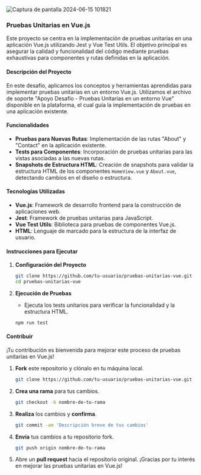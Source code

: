 
![Captura de pantalla 2024-06-15 101821](https://github.com/FranJavacisco/PruebasUnitarias-Jest-EntornoVue/assets/134477809/e63fbcee-f114-44d0-80c1-ef5d65263bcf)

### Pruebas Unitarias en Vue.js

Este proyecto se centra en la implementación de pruebas unitarias en una aplicación Vue.js utilizando Jest y Vue Test Utils. El objetivo principal es asegurar la calidad y funcionalidad del código mediante pruebas exhaustivas para componentes y rutas definidas en la aplicación.

#### Descripción del Proyecto

En este desafío, aplicamos los conceptos y herramientas aprendidas para implementar pruebas unitarias en un entorno Vue.js. Utilizamos el archivo de soporte "Apoyo Desafío - Pruebas Unitarias en un entorno Vue" disponible en la plataforma, el cual guía la implementación de pruebas en una aplicación existente.

#### Funcionalidades

- **Pruebas para Nuevas Rutas**: Implementación de las rutas "About" y "Contact" en la aplicación existente.
- **Tests para Componentes**: Incorporación de pruebas unitarias para las vistas asociadas a las nuevas rutas.
- **Snapshots de Estructura HTML**: Creación de snapshots para validar la estructura HTML de los componentes `HomeView.vue` y `About.vue`, detectando cambios en el diseño o estructura.

#### Tecnologías Utilizadas

- **Vue.js**: Framework de desarrollo frontend para la construcción de aplicaciones web.
- **Jest**: Framework de pruebas unitarias para JavaScript.
- **Vue Test Utils**: Biblioteca para pruebas de componentes Vue.js.
- **HTML**: Lenguaje de marcado para la estructura de la interfaz de usuario.

#### Instrucciones para Ejecutar

1. **Configuración del Proyecto**
   ```bash
   git clone https://github.com/tu-usuario/pruebas-unitarias-vue.git
   cd pruebas-unitarias-vue
   ```

2. **Ejecución de Pruebas**
   - Ejecuta los tests unitarios para verificar la funcionalidad y la estructura HTML.
   ```bash
   npm run test
   ```

#### Contribuir

¡Tu contribución es bienvenida para mejorar este proceso de pruebas unitarias en Vue.js!

1. **Fork** este repositorio y clónalo en tu máquina local.
   ```bash
   git clone https://github.com/tu-usuario/pruebas-unitarias-vue.git
   ```

2. **Crea una rama** para tus cambios.
   ```bash
   git checkout -b nombre-de-tu-rama
   ```

3. **Realiza** los cambios y **confirma**.
   ```bash
   git commit -am 'Descripción breve de tus cambios'
   ```

4. **Envía** tus cambios a tu repositorio fork.
   ```bash
   git push origin nombre-de-tu-rama
   ```

5. Abre un **pull request** hacia el repositorio original. ¡Gracias por tu interés en mejorar las pruebas unitarias en Vue.js!
